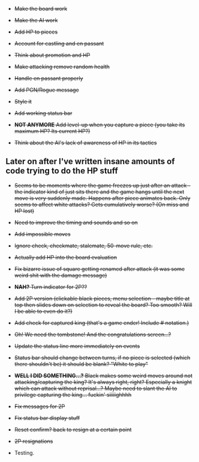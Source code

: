 - ~~Make the board work~~
- ~~Make the AI work~~
- ~~Add HP to pieces~~
- ~~Account for castling and en passant~~
- ~~Think about promotion and HP~~
- ~~Make attacking remove random health~~
- ~~Handle en passant properly~~
- ~~Add PGN/Rogue message~~
- ~~Style it~~
- ~~Add working status bar~~
- ~~__NOT ANYMORE__ Add level-up when you capture a piece (you take its maximum HP? Its current HP?)~~

- ~~Think about the AI's lack of awareness of HP in its tactics~~

## Later on after I've written insane amounts of code trying to do the HP stuff

- ~~Seems to be moments where the game freezes up just after an attack - the indicator kind of just sits there and the game hangs until the next move is very suddenly made. Happens after piece animates back. Only seems to affect white attacks? Gets cumulatively worse? (On miss and HP lost)~~
- ~~Need to improve the timing and sounds and so on~~
- ~~Add impossible moves~~
- ~~Ignore check, checkmate, stalemate, 50-move rule, etc.~~
- ~~Actually add HP into the board evaluation~~
- ~~Fix bizarre issue of square getting renamed after attack (it was some weird shit with the damage message)~~
- ~~__NAH?__ Turn indicator for 2P??~~
- ~~Add 2P version (clickable black pieces, menu selection - maybe title at top then slides down on selection to reveal the board? Too smooth? Will I be able to even do it?)~~
- ~~Add check for captured king (that's a game ender! Include # notation.)~~
- ~~Oh! We need the tombstone! And the congratulations screen...?~~
- ~~Update the status line more immediately on events~~
- ~~Status bar should change between turns, if no piece is selected (which there shouldn't be) it should be blank? "White to play"~~
- ~~__WELL I DID SOMETHING...?__ Black makes some weird moves around not attacking/capturing the king? It's always right, right? Especially a knight which can attack without reprisal...? Maybe need to slant the AI to privilege capturing the king... fuckin' siiiiighhhh~~
- ~~Fix messages for 2P~~
- ~~Fix status bar display stuff~~
- ~~Reset confirm? back to resign at a certain point~~
- ~~2P resignations~~

- Testing.
